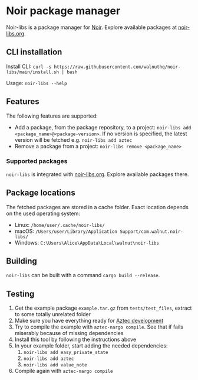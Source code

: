 # Noir package manager

Noir-libs is a package manager for [Noir](https://noir-lang.org/). Explore available packages at [noir-libs.org](https://noir-libs.org/).

## CLI installation

Install CLI: `curl -s https://raw.githubusercontent.com/walnuthq/noir-libs/main/install.sh | bash`

Usage: `noir-libs --help`

## Features

The following features are supported:
- Add a package, from the package repository, to a project: `noir-libs add <package_name>@<package-version>`. 
  If no version is specified, the latest version will be fetched e.g. `noir-libs add aztec`
- Remove a package from a project: `noir-libs remove <package_name>`

### Supported packages

`noir-libs` is integrated with [noir-libs.org](https://noir-libs.org/). Explore available packages there. 

## Package locations

The fetched packages are stored in a cache folder. Exact location depends on the used operating system:
- Linux: `/home/user/.cache/noir-libs/`
- macOS: `/Users/user/Library/Application Support/com.walnut.noir-libs/`
- Windows: `C:\Users\Alice\AppData\Local\walnut\noir-libs`

## Building
`noir-libs` can be built with a command `cargo build --release`.

## Testing

1. Get the example package `example.tar.gz` from `tests/test_files`, extract to some totally unrelated folder
1. Make sure you have everything ready for [Aztec development](https://docs.aztec.network/guides/getting_started)
1. Try to compile the example with `aztec-nargo compile`. See that if fails miserably because of missing dependencies
1. Install this tool by following the instructions above
1. In your example folder, start adding the needed dependencies:
    1. `noir-libs add easy_private_state`
    1. `noir-libs add aztec`
    1. `noir-libs add value_note`
1. Compile again with `aztec-nargo compile`